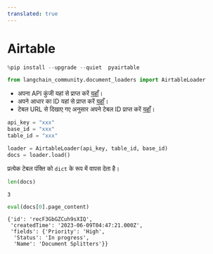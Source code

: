 ```yaml
---
translated: true
---
```


# Airtable

```python
%pip install --upgrade --quiet  pyairtable
```

```python
from langchain_community.document_loaders import AirtableLoader
```

* अपना API कुंजी यहां से प्राप्त करें [यहाँ](https://support.airtable.com/docs/creating-and-using-api-keys-and-access-tokens)।
* अपने आधार का ID यहां से प्राप्त करें [यहाँ](https://airtable.com/developers/web/api/introduction)।
* टेबल URL से दिखाए गए अनुसार अपने टेबल ID प्राप्त करें [यहाँ](https://www.highviewapps.com/kb/where-can-i-find-the-airtable-base-id-and-table-id/#:~:text=Both%20the%20Airtable%20Base%20ID,URL%20that%20begins%20with%20tbl)।

```python
api_key = "xxx"
base_id = "xxx"
table_id = "xxx"
```

```python
loader = AirtableLoader(api_key, table_id, base_id)
docs = loader.load()
```

प्रत्येक टेबल पंक्ति को `dict` के रूप में वापस देता है।

```python
len(docs)
```

```output
3
```

```python
eval(docs[0].page_content)
```

```output
{'id': 'recF3GbGZCuh9sXIQ',
 'createdTime': '2023-06-09T04:47:21.000Z',
 'fields': {'Priority': 'High',
  'Status': 'In progress',
  'Name': 'Document Splitters'}}
```
